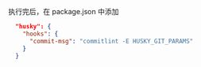 执行完后，在 package.json 中添加

```json
  "husky": {
    "hooks": {
      "commit-msg": "commitlint -E HUSKY_GIT_PARAMS"
    }
  }
```
